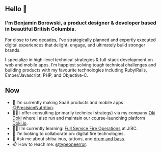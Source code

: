 ## Hello 👋

### I'm Benjamin Borowski, a product designer & developer based in beautiful British Columbia.

For close to two decades, I've strategically planned and expertly executed digital experiences that delight, engage, and ultimately build stronger brands.

I specialize in high-level technical strategies & full-stack development on web and mobile apps. I'm happiest solving tough technical challenges and building products with my favourite technologies including Ruby/Rails, Ember/Javascript, PHP, and Objective-C.

## Now

- 🔭 I’m currently making SaaS products and mobile apps [@PrecisionNutrition](http://github.com/PrecisionNutrition).
- 👨‍💻 I offer consulting (primarily technical strategy) via my company [Oki Doki](https://weareokidoki.com) where I also run and maintain our course-launching platform [Doki.io](https://doki.io).
- 👨‍🚒 I’m currently learning: [Full Service Fire Operations](https://www.jibc.ca/areas-of-study/firefighting/full-service-firefighter-operations) at JIBC.
- 👯 I’m looking to collaborate on: digital fire technologies.
- 💬 Ask me about shiba inus, tattoos, and [drum and bass](https://mixcloud.com/hacynth).
- 📫 How to reach me: [@typeoneerror](https://twitter.com/typeoneerror).
